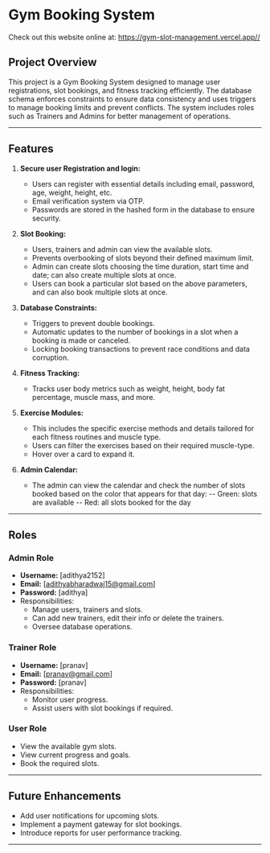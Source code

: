 <!-- This is a [Next.js](https://nextjs.org) project bootstrapped with [`create-next-app`](https://nextjs.org/docs/app/api-reference/cli/create-next-app).

## Getting Started

First, run the development server:

```bash
npm run dev
# or
yarn dev
# or
pnpm dev
# or
bun dev
```

Open [http://localhost:3000](http://localhost:3000) with your browser to see the result.

You can start editing the page by modifying `app/page.tsx`. The page auto-updates as you edit the file.

This project uses [`next/font`](https://nextjs.org/docs/app/building-your-application/optimizing/fonts) to automatically optimize and load [Geist](https://vercel.com/font), a new font family for Vercel.

## Learn More

To learn more about Next.js, take a look at the following resources:

- [Next.js Documentation](https://nextjs.org/docs) - learn about Next.js features and API.
- [Learn Next.js](https://nextjs.org/learn) - an interactive Next.js tutorial.

You can check out [the Next.js GitHub repository](https://github.com/vercel/next.js) - your feedback and contributions are welcome!

## Deploy on Vercel

The easiest way to deploy your Next.js app is to use the [Vercel Platform](https://vercel.com/new?utm_medium=default-template&filter=next.js&utm_source=create-next-app&utm_campaign=create-next-app-readme) from the creators of Next.js.

Check out our [Next.js deployment documentation](https://nextjs.org/docs/app/building-your-application/deploying) for more details.
# Gym-management -->
# Gym Booking System
Check out this website online at: https://gym-slot-management.vercel.app//
## Project Overview
This project is a Gym Booking System designed to manage user registrations, slot bookings, and fitness tracking efficiently. The database schema enforces constraints to ensure data consistency and uses triggers to manage booking limits and prevent conflicts. The system includes roles such as Trainers and Admins for better management of operations.

---

## Features

1. **Secure user Registration and login:**
   - Users can register with essential details including email, password, age, weight, height, etc.
   - Email verification system via OTP.
   - Passwords are stored in the hashed form in the database to ensure security.

2. **Slot Booking:**
   - Users, trainers and admin can view the available slots. 
   - Prevents overbooking of slots beyond their defined maximum limit.
   - Admin can create slots choosing the time duration, start time and date; can also create multiple slots at once.
   - Users can book a particular slot based on the above parameters, and can also book multiple slots at once.

3. **Database Constraints:**
   - Triggers to prevent double bookings.
   - Automatic updates to the number of bookings in a slot when a booking is made or canceled.
   - Locking booking transactions to prevent race conditions and data corruption.

4. **Fitness Tracking:**
   - Tracks user body metrics such as weight, height, body fat percentage, muscle mass, and more.
   
5. **Exercise Modules:**
   - This includes the specific exercise methods and details tailored for each fitness routines and muscle type. 
   - Users can filter the exercises based on their required muscle-type.
   - Hover over a card to expand it.

6. **Admin Calendar:**
   - The admin can view the calendar and check the number of slots booked based on the color that appears for that day:
   -- Green: slots are available
   -- Red: all slots booked for the day
---

## Roles

### Admin Role
- **Username:** [adithya2152]
- **Email:** [adithyabharadwaj15@gmail.com]
- **Password:** [adithya]
- Responsibilities:
  - Manage users, trainers and slots.
  - Can add new trainers, edit their info or delete the trainers.
  - Oversee database operations.

### Trainer Role
- **Username:** [pranav]
- **Email:** [pranav@gmail.com]
- **Password:** [pranav]
- Responsibilities:
  - Monitor user progress.
  - Assist users with slot bookings if required.

### User Role
- View the available gym slots.
- View current progress and goals.
- Book the required slots.
---

## Future Enhancements
- Add user notifications for upcoming slots.
- Implement a payment gateway for slot bookings.
- Introduce reports for user performance tracking.

---

